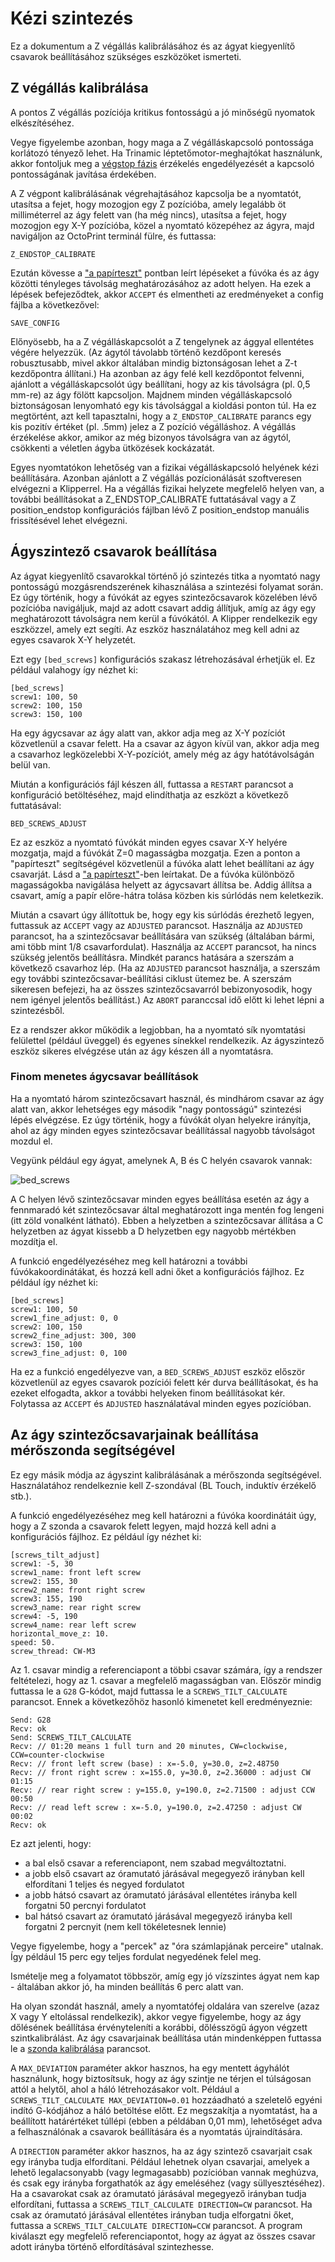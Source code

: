 # Kézi szintezés

Ez a dokumentum a Z végállás kalibrálásához és az ágyat kiegyenlítő csavarok beállításához szükséges eszközöket ismerteti.

## Z végállás kalibrálása

A pontos Z végállás pozíciója kritikus fontosságú a jó minőségű nyomatok elkészítéséhez.

Vegye figyelembe azonban, hogy maga a Z végálláskapcsoló pontossága korlátozó tényező lehet. Ha Trinamic léptetőmotor-meghajtókat használunk, akkor fontoljuk meg a [végstop fázis](Endstop_Phase.md) érzékelés engedélyezését a kapcsoló pontosságának javítása érdekében.

A Z végpont kalibrálásának végrehajtásához kapcsolja be a nyomtatót, utasítsa a fejet, hogy mozogjon egy Z pozícióba, amely legalább öt milliméterrel az ágy felett van (ha még nincs), utasítsa a fejet, hogy mozogjon egy X-Y pozícióba, közel a nyomtató közepéhez az ágyra, majd navigáljon az OctoPrint terminál fülre, és futtassa:

```
Z_ENDSTOP_CALIBRATE
```

Ezután kövesse a ["a papírteszt"](Bed_Level.md#the-paper-test) pontban leírt lépéseket a fúvóka és az ágy közötti tényleges távolság meghatározásához az adott helyen. Ha ezek a lépések befejeződtek, akkor `ACCEPT` és elmentheti az eredményeket a config fájlba a következővel:

```
SAVE_CONFIG
```

Előnyösebb, ha a Z végálláskapcsolót a Z tengelynek az ággyal ellentétes végére helyezzük. (Az ágytól távolabb történő kezdőpont keresés robusztusabb, mivel akkor általában mindig biztonságosan lehet a Z-t kezdőpontra állítani.) Ha azonban az ágy felé kell kezdőpontot felvenni, ajánlott a végálláskapcsolót úgy beállítani, hogy az kis távolságra (pl. 0,5 mm-re) az ágy fölött kapcsoljon. Majdnem minden végálláskapcsoló biztonságosan lenyomható egy kis távolsággal a kioldási ponton túl. Ha ez megtörtént, azt kell tapasztalni, hogy a `Z_ENDSTOP_CALIBRATE` parancs egy kis pozitív értéket (pl. .5mm) jelez a Z pozíció végálláshoz. A végállás érzékelése akkor, amikor az még bizonyos távolságra van az ágytól, csökkenti a véletlen ágyba ütközések kockázatát.

Egyes nyomtatókon lehetőség van a fizikai végálláskapcsoló helyének kézi beállítására. Azonban ajánlott a Z végállás pozícionálását szoftveresen elvégezni a Klipperrel. Ha a végállás fizikai helyzete megfelelő helyen van, a további beállításokat a Z_ENDSTOP_CALIBRATE futtatásával vagy a Z position_endstop konfigurációs fájlban lévő Z position_endstop manuális frissítésével lehet elvégezni.

## Ágyszintező csavarok beállítása

Az ágyat kiegyenlítő csavarokkal történő jó szintezés titka a nyomtató nagy pontosságú mozgásrendszerének kihasználása a szintezési folyamat során. Ez úgy történik, hogy a fúvókát az egyes szintezőcsavarok közelében lévő pozícióba navigáljuk, majd az adott csavart addig állítjuk, amíg az ágy egy meghatározott távolságra nem kerül a fúvókától. A Klipper rendelkezik egy eszközzel, amely ezt segíti. Az eszköz használatához meg kell adni az egyes csavarok X-Y helyzetét.

Ezt egy `[bed_screws]` konfigurációs szakasz létrehozásával érhetjük el. Ez például valahogy így nézhet ki:

```
[bed_screws]
screw1: 100, 50
screw2: 100, 150
screw3: 150, 100
```

Ha egy ágycsavar az ágy alatt van, akkor adja meg az X-Y pozíciót közvetlenül a csavar felett. Ha a csavar az ágyon kívül van, akkor adja meg a csavarhoz legközelebbi X-Y-pozíciót, amely még az ágy hatótávolságán belül van.

Miután a konfigurációs fájl készen áll, futtassa a `RESTART` parancsot a konfiguráció betöltéséhez, majd elindíthatja az eszközt a következő futtatásával:

```
BED_SCREWS_ADJUST
```

Ez az eszköz a nyomtató fúvókát minden egyes csavar X-Y helyére mozgatja, majd a fúvókát Z=0 magasságba mozgatja. Ezen a ponton a "papírteszt" segítségével közvetlenül a fúvóka alatt lehet beállítani az ágy csavarját. Lásd a ["a papírteszt"](Bed_Level.md#the-paper-test)-ben leírtakat. De a fúvóka különböző magasságokba navigálása helyett az ágycsavart állítsa be. Addig állítsa a csavart, amíg a papír előre-hátra tolása közben kis súrlódás nem keletkezik.

Miután a csavart úgy állítottuk be, hogy egy kis súrlódás érezhető legyen, futtassuk az `ACCEPT` vagy az `ADJUSTED` parancsot. Használja az `ADJUSTED` parancsot, ha a szintezőcsavar beállítására van szükség (általában bármi, ami több mint 1/8 csavarfordulat). Használja az `ACCEPT` parancsot, ha nincs szükség jelentős beállításra. Mindkét parancs hatására a szerszám a következő csavarhoz lép. (Ha az `ADJUSTED` parancsot használja, a szerszám egy további szintezőcsavar-beállítási ciklust ütemez be. A szerszám sikeresen befejezi, ha az összes szintezőcsavarról bebizonyosodik, hogy nem igényel jelentős beállítást.) Az `ABORT` paranccsal idő előtt ki lehet lépni a szintezésből.

Ez a rendszer akkor működik a legjobban, ha a nyomtató sík nyomtatási felülettel (például üveggel) és egyenes sínekkel rendelkezik. Az ágyszintező eszköz sikeres elvégzése után az ágy készen áll a nyomtatásra.

### Finom menetes ágycsavar beállítások

Ha a nyomtató három szintezőcsavart használ, és mindhárom csavar az ágy alatt van, akkor lehetséges egy második "nagy pontosságú" szintezési lépés elvégzése. Ez úgy történik, hogy a fúvókát olyan helyekre irányítja, ahol az ágy minden egyes szintezőcsavar beállítással nagyobb távolságot mozdul el.

Vegyünk például egy ágyat, amelynek A, B és C helyén csavarok vannak:

![bed_screws](img/bed_screws.svg.png)

A C helyen lévő szintezőcsavar minden egyes beállítása esetén az ágy a fennmaradó két szintezőcsavar által meghatározott inga mentén fog lengeni (itt zöld vonalként látható). Ebben a helyzetben a szintezőcsavar állítása a C helyzetben az ágyat kissebb a D helyzetben egy nagyobb mértékben mozdítja el.

A funkció engedélyezéséhez meg kell határozni a további fúvókakoordinátákat, és hozzá kell adni őket a konfigurációs fájlhoz. Ez például így nézhet ki:

```
[bed_screws]
screw1: 100, 50
screw1_fine_adjust: 0, 0
screw2: 100, 150
screw2_fine_adjust: 300, 300
screw3: 150, 100
screw3_fine_adjust: 0, 100
```

Ha ez a funkció engedélyezve van, a `BED_SCREWS_ADJUST` eszköz először közvetlenül az egyes csavarok pozíciói felett kér durva beállításokat, és ha ezeket elfogadta, akkor a további helyeken finom beállításokat kér. Folytassa az `ACCEPT` és `ADJUSTED` használatával minden egyes pozícióban.

## Az ágy szintezőcsavarjainak beállítása mérőszonda segítségével

Ez egy másik módja az ágyszint kalibrálásának a mérőszonda segítségével. Használatához rendelkeznie kell Z-szondával (BL Touch, induktív érzékelő stb.).

A funkció engedélyezéséhez meg kell határozni a fúvóka koordinátáit úgy, hogy a Z szonda a csavarok felett legyen, majd hozzá kell adni a konfigurációs fájlhoz. Ez például így nézhet ki:

```
[screws_tilt_adjust]
screw1: -5, 30
screw1_name: front left screw
screw2: 155, 30
screw2_name: front right screw
screw3: 155, 190
screw3_name: rear right screw
screw4: -5, 190
screw4_name: rear left screw
horizontal_move_z: 10.
speed: 50.
screw_thread: CW-M3
```

Az 1. csavar mindig a referenciapont a többi csavar számára, így a rendszer feltételezi, hogy az 1. csavar a megfelelő magasságban van. Először mindig futtassa le a `G28` G-kódot, majd futtassa le a `SCREWS_TILT_CALCULATE` parancsot. Ennek a következőhöz hasonló kimenetet kell eredményeznie:

```
Send: G28
Recv: ok
Send: SCREWS_TILT_CALCULATE
Recv: // 01:20 means 1 full turn and 20 minutes, CW=clockwise, CCW=counter-clockwise
Recv: // front left screw (base) : x=-5.0, y=30.0, z=2.48750
Recv: // front right screw : x=155.0, y=30.0, z=2.36000 : adjust CW 01:15
Recv: // rear right screw : y=155.0, y=190.0, z=2.71500 : adjust CCW 00:50
Recv: // read left screw : x=-5.0, y=190.0, z=2.47250 : adjust CW 00:02
Recv: ok
```

Ez azt jelenti, hogy:

- a bal első csavar a referenciapont, nem szabad megváltoztatni.
- a jobb első csavart az óramutató járásával megegyező irányban kell elfordítani 1 teljes és negyed fordulatot
- a jobb hátsó csavart az óramutató járásával ellentétes irányba kell forgatni 50 percnyi fordulatot
- bal hátsó csavart az óramutató járásával megegyező irányba kell forgatni 2 percnyit (nem kell tökéletesnek lennie)

Vegye figyelembe, hogy a "percek" az "óra számlapjának perceire" utalnak. Így például 15 perc egy teljes fordulat negyedének felel meg.

Ismételje meg a folyamatot többször, amíg egy jó vízszintes ágyat nem kap - általában akkor jó, ha minden beállítás 6 perc alatt van.

Ha olyan szondát használ, amely a nyomtatófej oldalára van szerelve (azaz X vagy Y eltolással rendelkezik), akkor vegye figyelembe, hogy az ágy dőlésének beállítása érvényteleníti a korábbi, dőlésszögű ágyon végzett szintkalibrálást. Az ágy csavarjainak beállítása után mindenképpen futtassa le a [szonda kalibrálása](Probe_Calibrate.md) parancsot.

A `MAX_DEVIATION` paraméter akkor hasznos, ha egy mentett ágyhálót használunk, hogy biztosítsuk, hogy az ágy szintje ne térjen el túlságosan attól a helytől, ahol a háló létrehozásakor volt. Például a `SCREWS_TILT_CALCULATE MAX_DEVIATION=0.01` hozzáadható a szeletelő egyéni indító G-kódjához a háló betöltése előtt. Ez megszakítja a nyomtatást, ha a beállított határértéket túllépi (ebben a példában 0,01 mm), lehetőséget adva a felhasználónak a csavarok beállítására és a nyomtatás újraindítására.

A `DIRECTION` paraméter akkor hasznos, ha az ágy szintező csavarjait csak egy irányba tudja elfordítani. Például lehetnek olyan csavarjai, amelyek a lehető legalacsonyabb (vagy legmagasabb) pozícióban vannak meghúzva, és csak egy irányba forgathatók az ágy emeléséhez (vagy süllyesztéséhez). Ha a csavarokat csak az óramutató járásával megegyező irányban tudja elfordítani, futtassa a `SCREWS_TILT_CALCULATE DIRECTION=CW` parancsot. Ha csak az óramutató járásával ellentétes irányban tudja elforgatni őket, futtassa a `SCREWS_TILT_CALCULATE DIRECTION=CCW` parancsot. A program kiválaszt egy megfelelő referenciapontot, hogy az ágyat az összes csavar adott irányba történő elfordításával szintezhesse.
